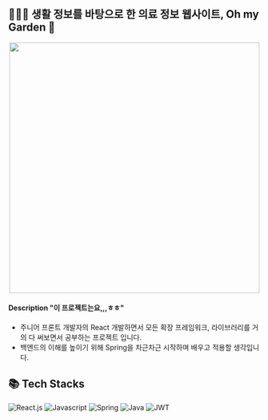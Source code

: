 ## 👨🏻‍⚕️ 생활 정보를 바탕으로 한 의료 정보 웹사이트, Oh my Garden 🌿
<div align ="center">
<img width="500px" src="https://github.com/osohyun0224/Oh_my_Garden/assets/53892427/39133c1e-cb8c-4121-8729-dcb2045e8a5f" />
</div>
 
#### Description "이 프로젝트는요,,,ㅎㅎ"
- 주니어 프론트 개발자의 React 개발하면서 모든 확장 프레임워크, 라이브러리를 거의 다 써보면서 공부하는 프로젝트 입니다.
- 백엔드의 이해를 높이기 위해 Spring을 차근차근 시작하며 배우고 적용할 생각입니다.

## 📚 Tech Stacks

![React.js](https://img.shields.io/badge/React.js-white?style=for-the-badge&logo=React&logoColor=black&color=61DAFB)
![Javascript](https://img.shields.io/badge/javascript-white?style=for-the-badge&logo=javascript&logoColor=black&color=F7DF1E)
![Spring](https://img.shields.io/badge/spring-%236DB33F.svg?style=for-the-badge&logo=spring&logoColor=white)
![Java](https://img.shields.io/badge/java-007396?style=for-the-badge&logo=java&logoColor=white)
![JWT](https://img.shields.io/badge/JWT-black?style=for-the-badge&logo=JSON%20web%20tokens)
